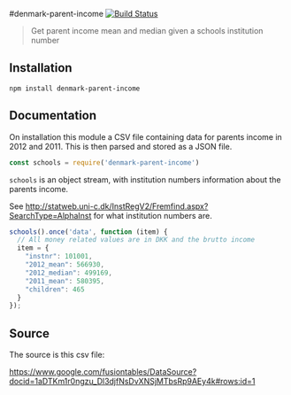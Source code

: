 #denmark-parent-income [![Build Status](https://travis-ci.org/denmark-io/denmark-parent-income.svg?branch=master)](https://travis-ci.org/denmark-io/denmark-parent-income)

> Get parent income mean and median given a schools institution number

## Installation

```sheel
npm install denmark-parent-income
```

## Documentation

On installation this module a CSV file containing data for parents income
in 2012 and 2011. This is then parsed and stored as a JSON file.

```javascript
const schools = require('denmark-parent-income')
```

`schools` is an object stream, with institution numbers information about
the parents income.

See http://statweb.uni-c.dk/InstRegV2/Fremfind.aspx?SearchType=AlphaInst for
what institution numbers are.

```javascript
schools().once('data', function (item) {
  // All money related values are in DKK and the brutto income
  item = {
    "instnr": 101001,
    "2012_mean": 566930,
    "2012_median": 499169,
    "2011_mean": 580395,
    "children": 465
  }
});
```

## Source

The source is this csv file:

https://www.google.com/fusiontables/DataSource?docid=1aDTKm1r0ngzu_Dl3djfNsDvXNSjMTbsRp9AEy4k#rows:id=1
